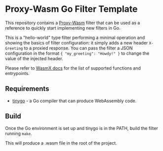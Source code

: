 # Proxy-Wasm Go Filter Template

This repository contains a [Proxy-Wasm](https://github.com/proxy-wasm/spec)
filter that can be used as a reference to quickly start implementing new
filters in Go.

This is a "hello-world" type filter performing a minimal operation and showing
the basics of filter configuration: it simply adds a new header `X-Greeting`
to a proxied response. You can pass the filter a JSON configuration in the
format `{ "my_greeting": "Howdy!" }` to change the value of the injected
header.

Please refer to [WasmX
docs](https://github.com/Kong/ngx_wasm_module/blob/main/docs/PROXY_WASM.md#supported-entrypoints)
for the list of supported functions and entrypoints.

## Requirements

* [tinygo](https://tinygo.org) - a Go compiler that can produce WebAssembly code.

## Build

Once the Go environment is set up and tinygo is in the PATH, build the filter running
`make`.

This will produce a .wasm file in the root of the project.
